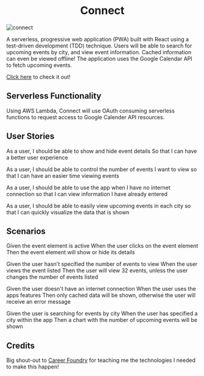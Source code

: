 <h1 align="center">Connect</h1>

![connect](https://github.com/MajestysFiend/Connect/assets/94727522/e8e1e099-312e-4da2-92c7-eea6ff378f72)

A serverless, progressive web application (PWA) built with React using a
test-driven development (TDD) technique. Users will be able to search for
upcoming events by city, and view event information. Cached information 
can even be viewed offline! The application uses the Google Calendar API 
to fetch upcoming events.

[Click here](https://Tristan-Lewis.github.io/Connect/) to check it out!

## Serverless Functionality 
Using AWS Lambda, Connect will use OAuth consuming serverless functions to request access to 
Google Calender API resources.

## User Stories

As a user,
I should be able to show and hide event details
So that I can have a better user experience

As a user,
I should be able to control the number of events I want to view
so that I can have an easier time viewing events

As a user,
I should be able to use the app when I have no internet connection
so that I can view information I have already entered

As a user,
I should be able to easily view upcoming events in each city
so that I can quickly visualize the data that is shown

## Scenarios

Given the event element is active
When the user clicks on the event element
Then the event element will show or hide its details

Given the user hasn't specified the number of events to view
When the user views the event listed
Then the user will view 32 events, unless the user changes the number of events listed

Given the user doesn't have an internet connection
When the user uses the apps features
Then only cached data will be shown, otherwise the user will receive an error message

Given the user is searching for events by city
When the user has specified a city within the app
Then a chart with the number of upcoming events will be shown

## 


## Credits

Big shout-out to [Career Foundry](https://careerfoundry.com/) for teaching me the technologies I needed to make this happen!
